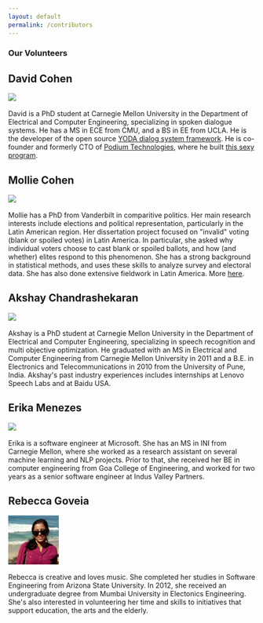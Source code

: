 ```yaml
---
layout: default
permalink: /contributors
---
```

### Our Volunteers

## David Cohen

<img src="https://avatars2.githubusercontent.com/u/1332401?v=3&s=466" height='100'>

David is a PhD student at Carnegie Mellon University in the Department of Electrical and Computer Engineering, specializing in spoken dialogue systems.
He has a MS in ECE from CMU, and a BS in EE from UCLA.
He is the developer of the open source [YODA dialog system framework](http://davidogbodfog.bitbucket.org/yoda/project.html). 
He is co-founder and formerly CTO of [Podium Technologies](podiumtech.co), where he built [this sexy program](https://youtu.be/2VefoN76h2M).

## Mollie Cohen

<img src="http://www.vanderbilt.edu/political-science/images/people/cohen-mollie.jpg" height='100'>

Mollie has a PhD from Vanderbilt in comparitive politics.
Her main research interests include elections and political representation, particularly in the Latin American region. 
Her dissertation project focused on "invalid" voting (blank or spoiled votes) in Latin America. 
In particular, she asked why individual voters choose to cast blank or spoiled ballots, and how (and whether) elites respond to this phenomenon. 
She has a strong background in statistical methods, and uses these skills to analyze survey and electoral data. 
She has also done extensive fieldwork in Latin America.
More [here](http://www.molliecohen.com/).

## Akshay Chandrashekaran

<img src="https://users.ece.cmu.edu/~akshayc/files/avatar.jpg" height='100'>

Akshay is a PhD student at Carnegie Mellon University in the Department of Electrical and Computer Engineering, specializing in speech recognition and multi objective optimization. 
He graduated with an MS in Electrical and Computer Engineering from Carnegie Mellon University in 2011 and a B.E. in Electronics and Telecommunications in 2010 from the University of Pune, India. 
Akshay's past industry experiences includes internships at Lenovo Speech Labs and at Baidu USA.

## Erika Menezes

<img src="https://avatars3.githubusercontent.com/u/9581213?v=3&s=466" height='100'>

Erika is a software engineer at Microsoft.
She has an MS in INI from Carnegie Mellon, where she worked as a research assistant on several machine learning and NLP projects.
Prior to that, she received her BE in computer engineering from Goa College of Engineering, and worked for two years as a senior software engineer at Indus Valley Partners.

## Rebecca Goveia

<img src="https://raw.githubusercontent.com/better-dem/better-dem.github.io/master/images/rebecca.jpg" height='100'>

Rebecca is creative and loves music. 
She completed her studies in Software Engineering from Arizona State University. 
In 2012, she received an undergraduate degree from Mumbai University in Electonics Engineering. 
She's also interested in volunteering her time and skills to initiatives that support education, the arts and the elderly.
